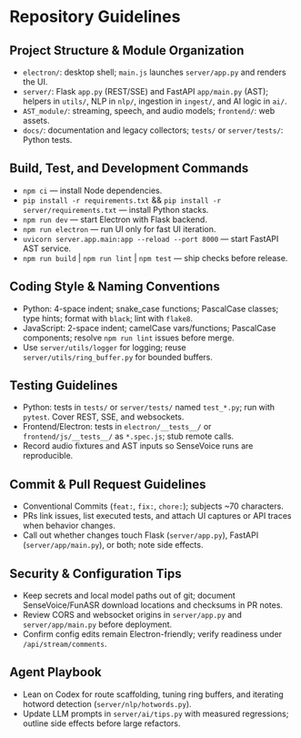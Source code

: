 # Repository Guidelines

## Project Structure & Module Organization
- `electron/`: desktop shell; `main.js` launches `server/app.py` and renders the UI.
- `server/`: Flask `app.py` (REST/SSE) and FastAPI `app/main.py` (AST); helpers in `utils/`, NLP in `nlp/`, ingestion in `ingest/`, and AI logic in `ai/`.
- `AST_module/`: streaming, speech, and audio models; `frontend/`: web assets.
- `docs/`: documentation and legacy collectors; `tests/` or `server/tests/`: Python tests.

## Build, Test, and Development Commands
- `npm ci` — install Node dependencies.
- `pip install -r requirements.txt` && `pip install -r server/requirements.txt` — install Python stacks.
- `npm run dev` — start Electron with Flask backend.
- `npm run electron` — run UI only for fast UI iteration.
- `uvicorn server.app.main:app --reload --port 8000` — start FastAPI AST service.
- `npm run build` | `npm run lint` | `npm test` — ship checks before release.

## Coding Style & Naming Conventions
- Python: 4-space indent; snake_case functions; PascalCase classes; type hints; format with `black`; lint with `flake8`.
- JavaScript: 2-space indent; camelCase vars/functions; PascalCase components; resolve `npm run lint` issues before merge.
- Use `server/utils/logger` for logging; reuse `server/utils/ring_buffer.py` for bounded buffers.

## Testing Guidelines
- Python: tests in `tests/` or `server/tests/` named `test_*.py`; run with `pytest`. Cover REST, SSE, and websockets.
- Frontend/Electron: tests in `electron/__tests__/` or `frontend/js/__tests__/` as `*.spec.js`; stub remote calls.
- Record audio fixtures and AST inputs so SenseVoice runs are reproducible.

## Commit & Pull Request Guidelines
- Conventional Commits (`feat:`, `fix:`, `chore:`); subjects ~70 characters.
- PRs link issues, list executed tests, and attach UI captures or API traces when behavior changes.
- Call out whether changes touch Flask (`server/app.py`), FastAPI (`server/app/main.py`), or both; note side effects.

## Security & Configuration Tips
- Keep secrets and local model paths out of git; document SenseVoice/FunASR download locations and checksums in PR notes.
- Review CORS and websocket origins in `server/app.py` and `server/app/main.py` before deployment.
- Confirm config edits remain Electron-friendly; verify readiness under `/api/stream/comments`.

## Agent Playbook
- Lean on Codex for route scaffolding, tuning ring buffers, and iterating hotword detection (`server/nlp/hotwords.py`).
- Update LLM prompts in `server/ai/tips.py` with measured regressions; outline side effects before large refactors.
